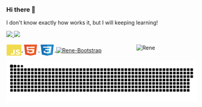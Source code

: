 ### Hi there 👋
I don't know exactly how works it, but I will keeping learning! 

<div>
  <a href="https://github.com/RenePadua">
  <img height="180em" src="https://github-readme-stats.vercel.app/api?username=RenePadua&show_icons=true&theme=dracula&include_all_commits=true&count_private=true"/>
  <img height="180em" src="https://github-readme-stats.vercel.app/api/top-langs/?username=RenePadua&layout=compact&langs_count=16&theme=dracula"/>
<div>
<div style="display: inline_block"><br>
  <img align="center" alt="Rene-Js" height="30" width="40" src="https://raw.githubusercontent.com/devicons/devicon/master/icons/javascript/javascript-plain.svg">
    <img align="center" alt="Rene-HTML" height="30" width="40" src="https://raw.githubusercontent.com/devicons/devicon/master/icons/html5/html5-original.svg">
  <img align="center" alt="Rene-CSS" height="30" width="40" src="https://raw.githubusercontent.com/devicons/devicon/master/icons/css3/css3-original.svg">
    <img align="center" alt="Rene-Bootstrap" height="30" width="40" src="https://raw.githubusercontent.com/devicons/devicon/master/icons/bootstrap4/bootstrap4-original.svg">
  <img align="right" alt="Rene" height"150" width = "160" src="https://www.google.com/imgres?imgurl=https%3A%2F%2Fmedia0.giphy.com%2Fmedia%2FHVhofxmUXMyGs%2Fgiphy.gif&imgrefurl=https%3A%2F%2Fgiphy.com%2Fexplore%2Fcoffee-lover&tbnid=yjV6H-Y6c_sk6M&vet=12ahUKEwinjsOZvofxAhW0BLkGHcUUCJsQMygIegUIARD0AQ..i&docid=7QRmF00kf2q4XM&w=294&h=201&q=coffee%20gif&hl=pt-BR&ved=2ahUKEwinjsOZvofxAhW0BLkGHcUUCJsQMygIegUIARD0AQ">
</div>



<div> 
  
![Snake animation](https://github.com/RenePadua/RenePadua/blob/output/github-contribution-grid-snake.svg)
  
 
</div>

<!--
**RenePadua/RenePadua** is a ✨ _special_ ✨ repository because its `README.md` (this file) appears on your GitHub profile.

Here are some ideas to get you started:

- 🔭 I’m currently working on ...
- 🌱 I’m currently learning ...
- 👯 I’m looking to collaborate on ...
- 🤔 I’m looking for help with ...
- 💬 Ask me about ...
- 📫 How to reach me: ...
- 😄 Pronouns: ...
- ⚡ Fun fact: ...
-->
